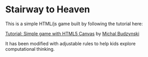 # Stairway to Heaven

This is a simple HTML/js game built by following the tutorial here:

[Tutorial: Simple game with HTML5 Canvas](http://michalbe.blogspot.com/2010/09/simple-game-with-html5-canvas-part-1.html) by [Michal Budzynski](http://michalbe.blogspot.com/)

It has been modified with adjustable rules to help kids explore computational thinking.
